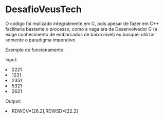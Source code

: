 # DesafioVeusTech

O código foi realizado integralmente em C, pois apesar de fazer em C++ facilitaria bastante o processo, como a vaga era de Desenvolvedor C (e exige conhecimento de embarcados de baixo nível) eu busquei utilizar somente o paradigma imperativo. 

Exemplo de funcionamento:

Input:

<li>2221</li>
<li>1231</li> 
<li>2351</li>
<li>5321</li>
<li>2621</li> 

Output:

<li>RDWCV=[26.2],RDWSD=[22.2]</li>                                                                                                                                                  
                              
